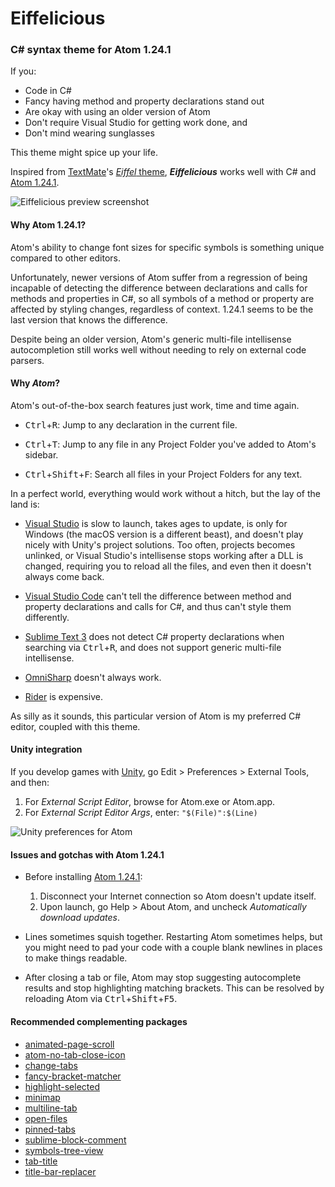 # Eiffelicious

### C# syntax theme for Atom 1.24.1

If you:

- Code in C#
- Fancy having method and property declarations stand out
- Are okay with using an older version of Atom
- Don't require Visual Studio for getting work done, and
- Don't mind wearing sunglasses

This theme might spice up your life.

Inspired from [TextMate](https://macromates.com/)'s [_Eiffel_ theme](https://inkdeep.github.io/TextMate-Themes/#eiffel), **_Eiffelicious_** works well with C# and [Atom 1.24.1](https://github.com/atom/atom/releases/tag/v1.24.1).

![Eiffelicious preview screenshot](https://i.imgur.com/dMO1wFo.png)

#### Why Atom 1.24.1?

Atom's ability to change font sizes for specific symbols is something unique compared to other editors.

Unfortunately, newer versions of Atom suffer from a regression of being incapable of detecting the difference between declarations and calls for methods and properties in C#, so all symbols of a method or property are affected by styling changes, regardless of context. 1.24.1 seems to be the last version that knows the difference.

Despite being an older version, Atom's generic multi-file intellisense autocompletion still works well without needing to rely on external code parsers.

#### Why _Atom_?

Atom's out-of-the-box search features just work, time and time again.

- <kbd>Ctrl</kbd>+<kbd>R</kbd>: Jump to any declaration in the current file.

- <kbd>Ctrl</kbd>+<kbd>T</kbd>: Jump to any file in any Project Folder you've added to Atom's sidebar.

- <kbd>Ctrl</kbd>+<kbd>Shift</kbd>+<kbd>F</kbd>: Search all files in your Project Folders for any text.

In a perfect world, everything would work without a hitch, but the lay of the land is:

- [Visual Studio](https://visualstudio.microsoft.com/vs/community/) is slow to launch, takes ages to update, is only for Windows (the macOS version is a different beast), and doesn't play nicely with Unity's project solutions. Too often, projects becomes unlinked, or Visual Studio's intellisense stops working after a DLL is changed, requiring you to reload all the files, and even then it doesn't always come back.

- [Visual Studio Code](https://code.visualstudio.com/) can't tell the difference between method and property declarations and calls for C#, and thus can't style them differently.

- [Sublime Text 3](https://www.sublimetext.com/3) does not detect C# property declarations when searching via <kbd>Ctrl</kbd>+<kbd>R</kbd>, and does not support generic multi-file intellisense.

- [OmniSharp](http://www.omnisharp.net/) doesn't always work.

- [Rider](https://www.jetbrains.com/rider/) is expensive.

As silly as it sounds, this particular version of Atom is my preferred C# editor, coupled with this theme.

#### Unity integration

If you develop games with [Unity](https://unity.com/), go Edit > Preferences > External Tools, and then:
1. For _External Script Editor_, browse for Atom.exe or Atom.app.
2. For _External Script Editor Args_, enter: `"$(File)":$(Line)`

![Unity preferences for Atom](https://i.imgur.com/b5Fto0F.png)

#### Issues and gotchas with Atom 1.24.1

- Before installing [Atom 1.24.1](https://github.com/atom/atom/releases/tag/v1.24.1):
  1. Disconnect your Internet connection so Atom doesn't update itself.
  2. Upon launch, go Help > About Atom, and uncheck _Automatically download updates_.


- Lines sometimes squish together. Restarting Atom sometimes helps, but you might need to pad your code with a couple blank newlines in places to make things readable.

- After closing a tab or file, Atom may stop suggesting autocomplete results and stop highlighting matching brackets. This can be resolved by reloading Atom via <kbd>Ctrl</kbd>+<kbd>Shift</kbd>+<kbd>F5</kbd>.

#### Recommended complementing packages
- [animated-page-scroll](https://atom.io/packages/animated-page-scroll)
- [atom-no-tab-close-icon](https://atom.io/packages/atom-no-tab-close-icon)
- [change-tabs](https://atom.io/packages/change-tabs)
- [fancy-bracket-matcher](https://atom.io/packages/fancy-bracket-matcher)
- [highlight-selected](https://atom.io/packages/highlight-selected)
- [minimap](https://atom.io/packages/minimap)
- [multiline-tab](https://atom.io/packages/multiline-tab)
- [open-files](https://atom.io/packages/open-files)
- [pinned-tabs](https://atom.io/packages/pinned-tabs)
- [sublime-block-comment](https://atom.io/packages/sublime-block-comment)
- [symbols-tree-view](https://atom.io/packages/symbols-tree-view)
- [tab-title](https://atom.io/packages/tab-title)
- [title-bar-replacer](https://atom.io/packages/title-bar-replacer)
